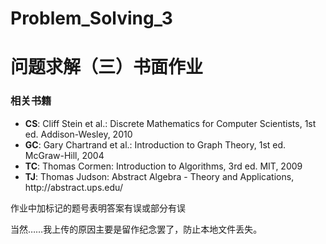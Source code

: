 # Problem_Solving_3
<h1>问题求解（三）书面作业</h1>
<h3>相关书籍</h3>
<ul>
<li><strong>CS</strong>: Cliff Stein et al.: Discrete Mathematics for Computer Scientists, 1st ed. Addison-Wesley, 2010</li>
<li><strong>GC</strong>: Gary Chartrand et al.: Introduction to Graph Theory, 1st ed. McGraw-Hill, 2004</li>
<li><strong>TC</strong>: Thomas Cormen: Introduction to Algorithms, 3rd ed. MIT, 2009</li>
<li><strong>TJ</strong>: Thomas Judson: Abstract Algebra - Theory and Applications, http://abstract.ups.edu/</li>
</ul>
<p>作业中加标记的题号表明答案有误或部分有误</p>
<p>当然……我上传的原因主要是留作纪念罢了，防止本地文件丢失。</p>
